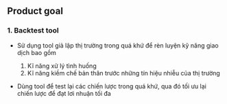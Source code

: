 ## Product goal

### 1. Backtest tool
- Sử dụng tool giả lập thị trường trong quá khứ để rèn luyện kỹ năng giao dịch bao gồm
  1. Kĩ năng xử lý tình huống
  2. Kĩ năng kiềm chế bản thân trước những tín hiệu nhiễu của thị trường
  
- Dùng tool để test lại các chiến lược trong quá khứ, qua đó tối ưu lại chiến lược để đạt lơi nhuận tối đa

